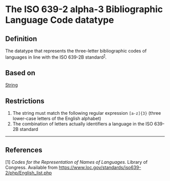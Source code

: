 # The ISO 639-2 alpha-3 Bibliographic Language Code datatype

## Definition
The datatype that represents the three-letter bibliographic codes of languages in line with the ISO 639-2B standard<sup>[1](#fn1)</sup>.

## Based on 
[String](../datatypes/String.md) 

## Restrictions
1. The string must match the following regular expression `[a-z]{3}` (three lower-case letters of the English alphabet)
1. The combination of letters actually identifiers a language in the ISO 639-2B standard

---
## References
<a name="fn1">\[1\]</a> *Codes for the Representation of Names of Languages*. Library of Congress. Available from https://www.loc.gov/standards/iso639-2/php/English_list.php
